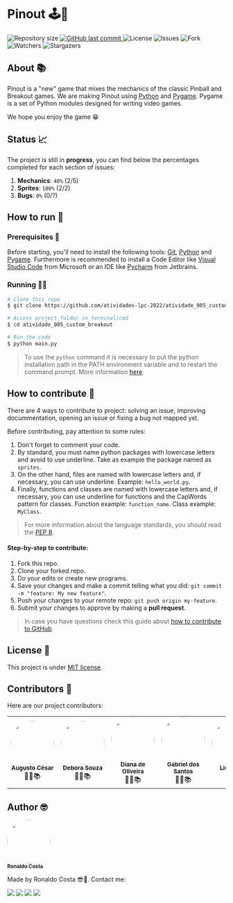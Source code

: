 # Pinout 🕹🐍

<p style="text-align: left;">
    <img alt="Repository size" src="https://img.shields.io/github/repo-size/atividades-lpc-2022/atividade_005_custom_breakout">
    <a href="https://github.com/atividades-lpc-2022/atividade_005_custom_breakout/commits/main">
        <img alt="GitHub last commit" src="https://img.shields.io/github/last-commit/atividades-lpc-2022/atividade_005_custom_breakout">
    </a>
    <img alt="License" src="https://img.shields.io/badge/license-MIT-brightgreen">
    <img alt="Issues" src="https://img.shields.io/github/issues/atividades-lpc-2022/atividade_005_custom_breakout">
    <img alt="Fork" src="https://img.shields.io/github/forks/atividades-lpc-2022/atividade_005_custom_breakout?style=social">
    <img alt="Watchers" src="https://img.shields.io/github/watchers/atividades-lpc-2022/atividade_005_custom_breakout?style=social">
    <img alt="Stargazers" src="https://img.shields.io/github/stars/atividades-lpc-2022/atividade_005_custom_breakout?style=social">
</p>

## About 📚

Pinout is a "new" game that mixes the mechanics of the classic Pinball and Breakout games. We are making Pinout using [Python](https://www.python.org/) and [Pygame](https://www.pygame.org/). Pygame is a set of Python modules designed for writing video games. 

We hope you enjoy the game 😁

## Status 📈

The project is still in **progress**, you can find below the percentages completed for each section of issues:

1. **Mechanics**: `40%` (2/5)
2. **Sprites**: `100%` (2/2)
3. **Bugs**: `0%` (0/?)

## How to run 🚀

### Prerequisites 📔

Before starting, you'll need to install the following tools: [Git](https://git-scm.com), [Python](https://www.python.org/) and [Pygame](https://www.pygame.org/). Furthermore is recommended to install a Code Editor like [Visual Studio Code](https://code.visualstudio.com/) from Microsoft or an IDE like [Pycharm](https://www.jetbrains.com/pt-br/pycharm/download/#section=windows) from Jetbrains.

### Running 👨‍💻

```bash
# Clone this repo
$ git clone https://github.com/atividades-lpc-2022/atividade_005_custom_breakout

# Access project folder in terminal/cmd
$ cd atividade_005_custom_breakout

# Run the code
$ python main.py
```
>  To use the `python` command it is necessary to put the python installation path in the PATH environment variable and to restart the command prompt. More information [here](https://dicasdepython.com.br/resolvido-python-nao-e-reconhecido-como-um-comando-interno/).

## How to contribute 🧐

There are 4 ways to contribute to project: solving an issue, improving docummentation, opening an issue or fixing a bug not mapped yet.

Before contributing, pay attention to some rules:

1. Don't forget to comment your code.
2. By standard, you must name python packages with lowercase letters and avoid to use underline. Take as example the package named as `sprites`.
3. On the other hand, files are named with lowercase letters and, if necessary, you can use underline. Example: `hello_world.py`.
4. Finally, functions and classes are named with lowercase letters and, if necessary, you can use underline for functions and the CapWords pattern for classes. Function example: `function_name`. Class example: `MyClass`.

> For more information about the language standards, you should read the [PEP 8](https://www.python.org/dev/peps/pep-0008/).

#### Step-by-step to contribute:

1. Fork this repo.
2. Clone your forked repo.
3. Do your edits or create new programs.
4. Save your changes and make a commit telling what you did: `git commit -m "feature: My new feature"`.
5. Push your changes to your remote repo: `git push origin my-feature`.
6. Submit your changes to approve by making a **pull request**.
> In case you have questions check this guide about [how to contribute to GitHub](https://github.com/firstcontributions/first-contributions).

## License 📝 

This project is under [MIT license](https://github.com/atividades-lpc-2022/atividade_005_custom_breakout/blob/main/LICENSE).

## Contributors 🤝

Here are our project contributors:

<table>
    <tr>
        <td style="text-align: center;"><a href="https://github.com/augustoCSR7"><img style="border-radius: 50%;" src="https://github.com/augustoCSR7.png" width="100px;" alt=""/><br /><sub><b>Augusto César</b></sub></a><br /><a>👨‍🎓📚</a></td>
        <td style="text-align: center;"><a href="https://github.com/Debby-Barros"><img style="border-radius: 50%;" src="https://github.com/Debby-Barros.png" width="100px;" alt=""/><br /><sub><b>Debora Souza</b></sub></a><br /><a>👨‍🎓📚</a></td>
        <td style="text-align: center;"><a href="https://github.com/ddianaom"><img style="border-radius: 50%;" src="https://github.com/ddianaom.png" width="100px;" alt=""/><br /><sub><b>Diana de Oliveira</b></sub></a><br /><a>👨‍🎓📚</a></td>
        <td style="text-align: center;"><a href="https://github.com/gabrielSantosLima"><img style="border-radius: 50%;" src="https://github.com/gabrielSantosLima.png" width="100px;" alt=""/><br /><sub><b>Gabriel dos Santos</b></sub></a><br /><a>👨‍🎓📚</a></td>
        <td style="text-align: center;"><a href="https://github.com/lidia1805"><img style="border-radius: 50%;" src="https://github.com/lidia1805.png" width="100px;" alt=""/><br /><sub><b>Lidia Dias</b></sub></a><br /><a>👨‍🎓📚</a></td>
        <td style="text-align: center;"><a href="https://github.com/ronaldocoding"><img style="border-radius: 50%;" src="https://github.com/ronaldocoding.png" width="100px;" alt=""/><br /><sub><b>Ronaldo Costa</b></sub></a><br /><a>👨‍🎓📚</a></td>
    </tr>
</table>

## Author 🤓

<a href="https://github.com/ronaldocoding">
 <img style="border-radius: 50%;" src="https://github.com/ronaldocoding.png" width="100px;" alt=""/>
 <br />
 <sub><b>Ronaldo Costa</b></sub>
</a>

Made by Ronaldo Costa 😎🖖. Contact me:

<a href = "mailto:ronaldocosta.developer@gmail.com"><img src="https://img.shields.io/badge/-Gmail-%23333?style=for-the-badge&logo=gmail&logoColor=white" target="_blank"></a>
<a href="https://www.linkedin.com/in/ronaldocoding" target="_blank"><img src="https://img.shields.io/badge/-LinkedIn-%230077B5?style=for-the-badge&logo=linkedin&logoColor=white" target="_blank"></a>
<a href="https://instagram.com/ronaldocoding" target="_blank"><img src="https://img.shields.io/badge/-Instagram-%23E4405F?style=for-the-badge&logo=instagram&logoColor=white" target="_blank"></a>
<a href="https://twitter.com/ronaldocoding" target="_blank"><img src="https://img.shields.io/badge/Twitter-1DA1F2?style=for-the-badge&logo=twitter&logoColor=white" target="_blank"></a>

